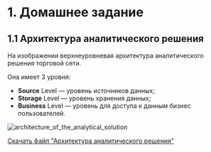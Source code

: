 # 1. Домашнее задание
## 1.1 Архитектура аналитического решения
На изображении верхнеуровневая архитектура аналитического решения торговой сети.

Она имеет 3 уровня:
- **Source** Level — уровень источников данных;
- **Storage** Level — уровень хранения данных;
- **Business** Level — уровень для доступа к данным бизнес пользователей.

![architecture_of_the_analytical_solution](https://github.com/user-attachments/assets/0b436e04-9ee5-4a42-a4dc-639ec708a544)

[Скачать файл "Архитектура аналитического решения"](DE-101/Module1/data/architecture_of_the_analytical_solution.drawio)
